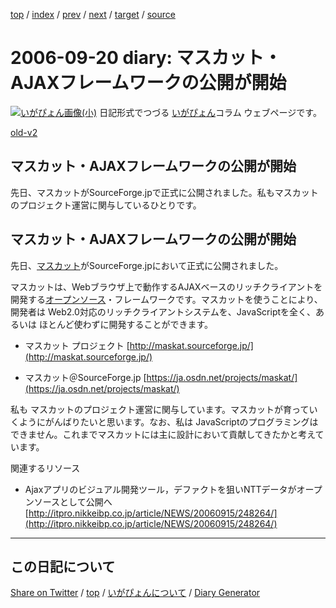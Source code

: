[top](https://igapyon.github.io/diary/) 
 / [index](https://igapyon.github.io/diary/2006/index.html) 
 / [prev](https://igapyon.github.io/diary/2006/ig060917.html) 
 / [next](https://igapyon.github.io/diary/2006/ig060927.html) 
 / [target](https://igapyon.github.io/diary/2006/ig060920.html) 
 / [source](https://github.com/igapyon/diary/blob/gh-pages/2006/ig060920.html.src.md) 

2006-09-20 diary: マスカット・AJAXフレームワークの公開が開始
=====================================================================================================
[![いがぴょん画像(小)](https://igapyon.github.io/diary/images/iga200306s.jpg "いがぴょん")](https://igapyon.github.io/diary/memo/memoigapyon.html) 日記形式でつづる [いがぴょん](https://igapyon.github.io/diary/memo/memoigapyon.html)コラム ウェブページです。

[old-v2](ig060920-orig.html)

## マスカット・AJAXフレームワークの公開が開始

先日、マスカットがSourceForge.jpで正式に公開されました。私もマスカットのプロジェクト運営に関与しているひとりです。


## マスカット・AJAXフレームワークの公開が開始

先日、[マスカット](http://www.igapyon.jp/igapyon/diary/keyword/maskat.html)がSourceForge.jpにおいて正式に公開されました。

マスカットは、Webブラウザ上で動作するAJAXベースのリッチクライアントを開発する[オープンソース](http://www.opensource.jp/osd/osd-japanese.html)・フレームワークです。マスカットを使うことにより、開発者は
Web2.0対応のリッチクライアントシステムを、JavaScriptを全く、あるいは ほとんど使わずに開発することができます。

* マスカット プロジェクト
  [http://maskat.sourceforge.jp/](http://maskat.sourceforge.jp/)
  
* マスカット＠SourceForge.jp
  [https://ja.osdn.net/projects/maskat/](https://ja.osdn.net/projects/maskat/)

私も マスカットのプロジェクト運営に関与しています。マスカットが育っていくようにがんばりたいと思います。なお、私は JavaScriptのプログラミングはできません。これまでマスカットには主に設計において貢献してきたかと考えています。

関連するリソース

* Ajaxアプリのビジュアル開発ツール，デファクトを狙いNTTデータがオープンソースとして公開へ
  [http://itpro.nikkeibp.co.jp/article/NEWS/20060915/248264/](http://itpro.nikkeibp.co.jp/article/NEWS/20060915/248264/)

----------------------------------------------------------------------------------------------------

## この日記について

[Share on Twitter](https://twitter.com/intent/tweet?hashtags=igapyon%2Cdiary%2C%E3%81%84%E3%81%8C%E3%81%B4%E3%82%87%E3%82%93&text=%E3%83%9E%E3%82%B9%E3%82%AB%E3%83%83%E3%83%88%E3%83%BBAJAX%E3%83%95%E3%83%AC%E3%83%BC%E3%83%A0%E3%83%AF%E3%83%BC%E3%82%AF%E3%81%AE%E5%85%AC%E9%96%8B%E3%81%8C%E9%96%8B%E5%A7%8B&url=https%3A%2F%2Figapyon.github.io%2Fdiary%2F2006%2Fig060920.html) / [top](../index.html) / [いがぴょんについて](https://igapyon.github.io/diary/memo/memoigapyon.html) / [Diary Generator](https://github.com/igapyon/igapyonv3)
